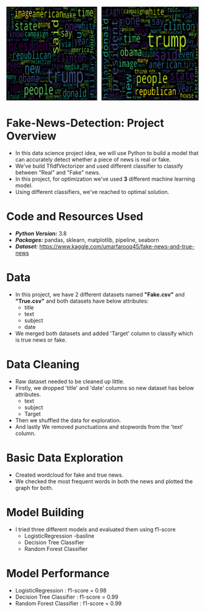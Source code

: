 ![](https://github.com/PrachiPatel15/Fake-News-Detection/blob/main/wordcloud.png)

# Fake-News-Detection: Project Overview
- In this data science project idea, we will use Python to build a model that can accurately detect whether a piece of news is real or fake.
- We've build TfidfVectorizer and used different classifier to classify between "Real" and "Fake" news.
- In this project, for optimization we've used __3__ different machine learning model.
- Using different classifiers, we've reached to optimal solution.

# Code and Resources Used
- ***Python Version:*** 3.8
- ***Packages:*** pandas, sklearn, matplotlib, pipeline, seaborn
- ***Dataset:*** https://www.kaggle.com/umarfarooq45/fake-news-and-true-news

# Data
- In this project, we have 2 different datasets named __"Fake.csv"__ and __"True.csv"__ and both datasets have below attributes:
  - title
  - text
  - subject
  - date
 - We merged both datasets and added 'Target' column to classify which is true news or fake.

# Data Cleaning
- Raw dataset needed to be cleaned up little.
- Firstly, we dropped 'title' and 'date' columns so new dataset has below attributes.
  - text
  - subject
  - Target
- Then we shuffled the data for exploration.
- And lastly We removed punctuations and stopwords from the 'text' column.

# Basic Data Exploration
- Created wordcloud for fake and true news.
- We checked the most frequent words in both the news and plotted the graph for both.

# Model Building
- I tried three different models and  evaluated them using f1-score 
  - LogisticRegression -basline
  - Decision Tree Classifier
  - Random Forest Classifier

# Model Performance
- LogisticRegression : f1-score = 0.98
- Decision Tree Classifier : f1-score = 0.99
- Random Forest Classifier : f1-score = 0.99
